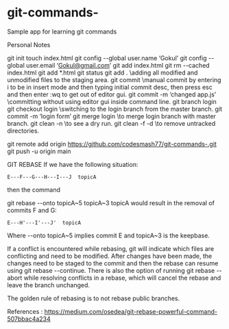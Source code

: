 # git-commands-
Sample app for learning git commands

Personal Notes

git init
touch index.html
git config --global user.name ‘Gokul’
git config --global user.email ‘Gokul@gmail.com’
git add index.html
git rm --cached index.html
git add *.html
git status
git add .  \\adding all modified and unmodified files to the staging area.
git commit  \\manual commit by entering i to be in insert mode and then typing initial commit desc, then press esc and then enter :wq to get out of editor gui.
git commit -m ‘changed app.js’ \\committing without using editor gui inside command line.
git branch login
git checkout login \\switching to the login branch from the master branch.
git commit -m ‘login form’
git merge login \\to merge login branch with master branch.
git clean -n \\to see a dry run.
git clean -f -d \\to remove untracked directories.

git remote add origin https://github.com/codesmash77/git-commands-.git
git push -u origin main




GIT REBASE
If we have the following situation:

    E---F---G---H---I---J  topicA
then the command

git rebase --onto topicA~5 topicA~3 topicA
would result in the removal of commits F and G:

    E---H'---I'---J'  topicA

Where   --onto topicA~5 implies commit E and topicA~3 is the keepbase.

If a conflict is encountered while rebasing, git will indicate which files are conflicting and need to be modified. After changes have been made, the changes need to be staged to the commit and then the rebase can resume using git rebase --continue. There is also the option of running git rebase --abort while resolving conflicts in a rebase, which will cancel the rebase and leave the branch unchanged.

The golden rule of rebasing is to not rebase public branches.

References : https://medium.com/osedea/git-rebase-powerful-command-507bbac4a234

